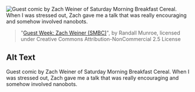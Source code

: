![Guest comic by Zach Weiner of Saturday Morning Breakfast Cereal. When I was stressed out, Zach gave me a talk that was really encouraging and somehow involved nanobots.](https://imgs.xkcd.com/comics/guest_week_zach_weiner_smbc.png)
> "[Guest Week: Zach Weiner (SMBC)](https://xkcd.com/826/)", by Randall Munroe, licensed under Creative Commons Attribution-NonCommercial 2.5 License

## Alt Text
Guest comic by Zach Weiner of Saturday Morning Breakfast Cereal. When I was stressed out, Zach gave me a talk that was really encouraging and somehow involved nanobots.
